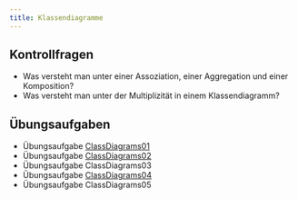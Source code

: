 ```yaml
---
title: Klassendiagramme
---
```


## Kontrollfragen
- Was versteht man unter einer Assoziation, einer Aggregation und einer Komposition?
- Was versteht man unter der Multiplizität in einem Klassendiagramm?

## Übungsaufgaben
- Übungsaufgabe [ClassDiagrams01](class-diagrams01.md)
- Übungsaufgabe [ClassDiagrams02](class-diagrams02.md)
- Übungsaufgabe ClassDiagrams03
- Übungsaufgabe [ClassDiagrams04](class-diagrams04.md)
- Übungsaufgabe ClassDiagrams05
